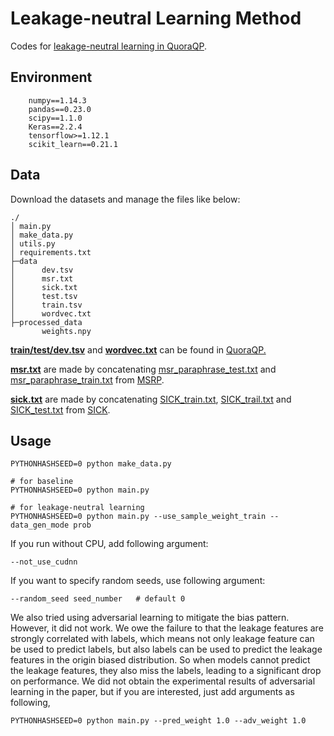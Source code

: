 # Leakage-neutral Learning Method

Codes for <u>leakage-neutral learning in QuoraQP</u>.

## Environment

```
	numpy==1.14.3
	pandas==0.23.0
	scipy==1.1.0
	Keras==2.2.4
	tensorflow>=1.12.1
	scikit_learn==0.21.1
```

## Data

Download the datasets and manage the files like below:

```
./
│ main.py
│ make_data.py
│ utils.py
│ requirements.txt
├─data
│      dev.tsv
│      msr.txt
│      sick.txt
│      test.tsv
│      train.tsv
│      wordvec.txt
├─processed_data
       weights.npy
```

<u>**train/test/dev.tsv**</u>  and **<u>wordvec.txt</u>** can be found in [QuoraQP.](<https://drive.google.com/file/d/0B0PlTAo--BnaQWlsZl9FZ3l1c28/view>)

<u>**msr.txt**</u> are made by concatenating <u>msr_paraphrase_test.txt</u> and <u>msr_paraphrase_train.txt</u> from [MSRP](<https://www.microsoft.com/en-us/download/details.aspx?id=52398>).

<u>**sick.txt**</u> are made by concatenating <u>SICK_train.txt</u>, <u>SICK_trail.txt</u> and <u>SICK_test.txt</u> from [SICK](<http://alt.qcri.org/semeval2014/task1/index.php?id=data-and-tools>).

## Usage

```
PYTHONHASHSEED=0 python make_data.py

# for baseline
PYTHONHASHSEED=0 python main.py

# for leakage-neutral learning
PYTHONHASHSEED=0 python main.py --use_sample_weight_train --data_gen_mode prob
```

If you run without CPU, add following argument:

```
--not_use_cudnn
```

If you want to specify random seeds, use following argument:

```
--random_seed seed_number	# default 0
```

We also tried using adversarial learning to mitigate the bias pattern. However, it did not work. We owe the failure to that the leakage features are strongly correlated with labels, which means not only leakage feature can be used to predict labels, but also labels can be used to predict the leakage features in the origin biased distribution. So when models cannot predict the leakage features, they also miss the labels, leading to a significant drop on performance. We did not obtain the experimental results of adversarial learning in the paper, but if you are interested, just add arguments as following,

```
PYTHONHASHSEED=0 python main.py --pred_weight 1.0 --adv_weight 1.0
```

